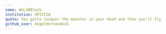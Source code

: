 ```yaml
---
name: AkL30Black
institution: UPIICSA
quote: You gotta conquer the monster in your head and then you'll fly
github_user: AngelHernandezG
---
```

